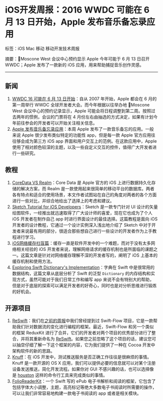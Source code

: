 # iOS开发周报：2016 WWDC 可能在 6 月 13 日开始，Apple 发布音乐备忘录应用

标签：iOS Mac 移动 移动开发技术周报

摘要：Moscone West 会议中心预约显示 Apple 今年可能于 6 月 13 日召开 WWDC；Apple 发布了一款新的 iOS 应用，用来帮助捕捉音乐创作灵感。

---

## 新闻

1. [WWDC 16 可能在 6 月 13 日开始](http://www.macrumors.com/2016/01/19/apples-2016-worldwide-developers-conference-will-likely-take-place-june-13-to-17/)：自从 2007 年开始，Apple 都会在 6 月的第一周举行 WWDC 全球开发者大会。而今年根据以往举办地 Moscone West 会议中心的预约记录显示，Apple 可能会将日程调整到第二周。按照过去两年的惯例，会议的门票将在 4 月份左右由抽选的方式决定，如果有计划今年前往参会的开发者可以开始关注相关信息。
2. [Apple 发布音乐备忘录应用](http://www.apple.com/cn/music-memos/)：本周 Apple 发布了一款音乐备忘的应用。一般来说 Apple 很少发布类似特定的功能性 app，但是每一款 Apple 官方应用往往够会成为第三方 iOS app 界面和用户交互上的范例。在这款应用中，Apple 使用了相对颜色较深的主题，以及一些自定义交互的控件，值得广大开发者进行一些研究。

## 教程

1. [CoreData VS Realm](http://iiiyu.com/2016/01/19/CoreData-VS-Realm/)：Core Data 是 Apple 官方的 iOS 上进行数据持久化存储的解决方案，而 Realm 是一款使用起来很简单的移动平台的数据库。两者各有特点和适合的使用场景，本文作者试图站在自己的角度对两者的各个方面进行一些对比，并综合地给出了选择上的考虑和建议。
2. [Sketch Tutorial for iOS Developers](http://www.raywenderlich.com/117609/sketch-indie-developers)：Sketch 是一款专门针对 UI 设计的矢量绘图软件，一经推出就迅速取得了广大设计师的喜爱，现在它也成为了个人 iOS 开发者在制作自己 app 时进行界面设计的最佳选择。这篇教程是面向 iOS 开发者的设计教程，它通过一个设计实例深入浅出地介绍了 Sketch 中对于开发者来说最有用的部分，很适合那些想自己进行一些设计的开发者作为上手教程进行学习。
3. [iOS网络缓存扫盲篇](https://github.com/ChenYilong/ParseSourceCodeStudy/blob/master/02_Parse的网络缓存与离线存储/iOS网络缓存扫盲篇.md)：缓存一直是软件开发中的一个难题，而对于没有太多网络相关经验的 iOS 开发者来说，理解网络请求的缓存机制也是所面临的课题之一。这篇文章是针对对网络缓存理解不深的开发者写的，阐明了 iOS 上基本的缓存机制和使用方法。
4. [Exploring Swift Dictionary's Implementation](http://ankit.im/swift/2016/01/20/exploring-swift-dictionary-implementation/)：字典在 Swift 中是很常用的数据结构，这篇文章从底层分析了 Swift 的泛型 `Dictionary` 的内存结构和实现方式，虽然可能对于我们日常工作和编写 app 来说不会有特别大的帮助，但是对于底层的探索可以满足开发者的好奇心，同时也是对分析思维进行锻炼的好机会。


## 开源项目

1. [ReSwift](https://github.com/ReSwift/ReSwift)：我们在[之前的周报](http://www.infoq.com/cn/news/2016/01/ios-weekly-iphone7p)中我们曾经提到过 Swift-Flow 项目，它是一款帮助我们针对数据流的变化进行编程的框架。最近，Swift-Flow 和另一个类似的框架 ReduxKit 进行了合并，它们的开发者对两个项目的优秀部分进行了整合，并将其重新命名为 [ReSwift](https://github.com/ReSwift/ReSwift)。如果您之前忽略了这个项目的话，建议您可以抽空仔细了解一下这个框架的内容，它为我们提供了一种在 Cocoa 开发中架构软件的新的思路。
2. [Knuff](https://github.com/KnuffApp/Knuff)：在 iOS 开发中，测试推送服务是否正确工作往往是很麻烦的事情。Knuff 是一款开源的 OS X 应用，我们可以提供必要的信息就可以对某个注册设备发送推送，简化开发流程。如果你对 GUI 不感兴趣的话，也可以选择像是 [houston](https://github.com/nomad/houston) 这样的命令行工具来完成类似的事情。
3. [FolioReaderKit](https://github.com/FolioReader/FolioReaderKit)：一个 Swift 写的 ePub 电子书解析和阅读的框架，它包含了包括字体大小调整，主题，高亮标记等绝大多数电子书阅读时所需要的操作，可以让我们非常容易地构建一款电子书阅读的 app 或者是相关模块。

